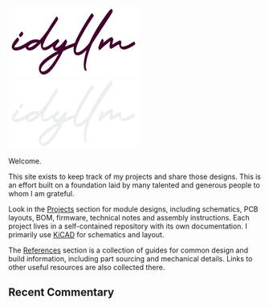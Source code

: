 ![idyllm modular](../images/idyllm.png#only-light)
![idyllm modular](../images/idyllm-dark.png#only-dark)

Welcome.

This site exists to keep track of my projects and share those designs. This is an effort built on a foundation laid by many talented and generous people to whom I am grateful.

Look in the [Projects](../projects/index.md) section for module designs, including schematics, PCB layouts, BOM, firmware, technical notes and assembly instructions. Each project lives in a self-contained repository with its own documentation. I primarily use [KiCAD](https://www.kicad.org) for schematics and layout.

The [References](../references/index.md) section is a collection of guides for common design and build information, including part sourcing and mechanical details. Links to other useful resources are also collected there. 

## Recent Commentary